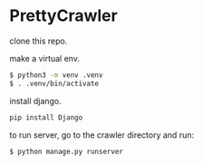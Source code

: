 # PrettyCrawler

clone this repo.

make a virtual env.
```bash
$ python3 -m venv .venv
$ . .venv/bin/activate
```

install django.
```bash
pip install Django
```

to run server, go to the crawler directory and run:

```bash
$ python manage.py runserver
```